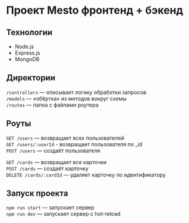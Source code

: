 # Проект Mesto фронтенд + бэкенд

## Технологии

* Node.js
* Express.js
* MongoDB

## Директории

`/controllers` — описывает логику обработки запросов   
`/models` — «обёртка» из методов вокруг схемы  
`/routes` — папка с файлами роутера

## Роуты

`GET /users` — возвращает всех пользователей  
`GET /users/:userId` - возвращает пользователя по _id  
`POST /users` — создаёт пользователя

`GET /cards` — возвращает все карточки  
`POST /cards` — создаёт карточку  
`DELETE /cards/:cardId` — удаляет карточку по идентификатору

## Запуск проекта

`npm run start` — запускает сервер  
`npm run dev` — запускает сервер с hot-reload
